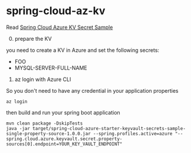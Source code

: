 # spring-cloud-az-kv

Read [Spring Cloud Azure KV Secret Sample](https://github.com/Azure-Samples/azure-spring-boot-samples/tree/spring-cloud-azure_v4.0.0/keyvault/spring-cloud-azure-starter-keyvault-secrets/property-source)

0. prepare the KV

you need to create a KV in Azure and set the following secrets:

* FOO
* MYSQL-SERVER-FULL-NAME


1. az login with Azure CLI

So you don't need to have any credential in your application properties

```
az login
```

then build and run your spring boot application

```shell
mvn clean package -DskipTests
java -jar target/spring-cloud-azure-starter-keyvault-secrets-sample-single-property-source-1.0.0.jar --spring.profiles.active=azure "--spring.cloud.azure.keyvault.secret.property-sources[0].endpoint=YOUR_KEY_VAULT_ENDPOINT"
```

